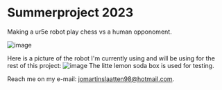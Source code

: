 # Summerproject 2023

Making a ur5e robot play chess vs a human opponoment. 

![image](https://github.com/jomartinsl/jomartinsl/assets/131768274/8dba7635-0e25-4945-98a5-6512dbd2c9fd)

Here is a picture of the robot I'm currently using and will be using for the rest of this project:
![image](https://github.com/jomartinsl/jomartinsl/assets/131768274/d7a20773-c669-4f7a-9223-bbee51f2cde6)
The litte lemon soda box is used for testing.






Reach me on my e-mail: jomartinslaatten98@hotmail.com.

